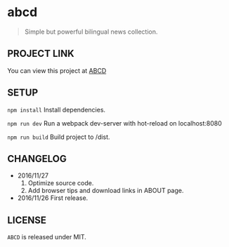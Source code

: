 # abcd

> Simple but powerful bilingual news collection.

## PROJECT LINK
You can view this project at [ABCD](https://rolandreed.cn/abcd)

## SETUP
```npm install``` Install dependencies.

```npm run dev``` Run a webpack dev-server with hot-reload on localhost:8080

```npm run build``` Build project to /dist.

## CHANGELOG
- 2016/11/27
	1. Optimize source code.
	2. Add browser tips and download links in ABOUT page.
- 2016/11/26
	First release.

## LICENSE
```ABCD``` is released under MIT.